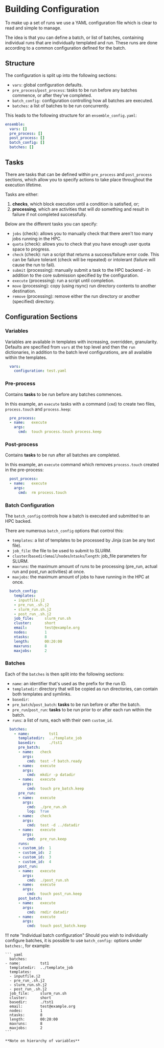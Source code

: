 # Building Configuration

To make up a set of runs we use a YAML configuration file which is clear to 
read and simple to manage. 

The idea is that you can define a batch, or list of batches, containing 
individual runs that are individually templated and run. These runs are done 
according to a common configuration defined for the batch.


## Structure
The configuration is split up into the following sections: 

* `vars`: global configuration defaults.
* `pre_process`/`post_process`: tasks to be run before any batches commence, or 
  after they've completed.
* `batch_config:` configuration controlling how all batches are executed.
* `batches`: a list of batches to be run concurrently.

This leads to the following structure for an `ensemble_config.yaml`:

```yaml
ensemble:
  vars: []
  pre_process: []
  post_process: []
  batch_config: []
  batches: []
```

## Tasks
There are tasks that can be defined within `pre_process` and `post_process` sections, 
which allow you to specify actions to take place throughout the execution lifetime. 

Tasks are either:

  1. **checks**, which block execution until a condition is satisfied, or;
  1. **processing**, which are activities that will _do_ something and result in 
    failure if not completed successfully.

Below are the different tasks you can specify:

* `jobs` (check): allows you to manually check that there aren't too many jobs 
  running in the HPC.  
* `quota` (check): allows you to check that you have enough user quota space 
  to progress.
* `check` (check): run a script that returns a success/failure error code. This 
  can be failure tolerant (check will be  repeated) or intolerant (failure 
  will cause the run to fail).
* `submit` (processing): manually submit a task to the HPC backend - in 
  addition to the core submission specified by the configuration. 
* `execute` (processing): run a script until completion.
* `move` (processing): copy (using rsync) run directory contents to another 
  destination.
* `remove` (processing): remove either the run directory or another (specified) 
  directory.

## Configuration Sections
### Variables

Variables are available in templates with increasing, overridden, granularity. 
Defaults are specified from `vars` at the top level and then the `run` 
dictionaries, in addition to the batch level configurations, are all available 
within the templates.  

```yaml
  vars:
    configuration: test.yaml
```

### Pre-process
Contains **tasks** to be run before any batches commences.

In this example, an `execute` tasks with a command (`cmd`) to create two files, `process.touch` and `process.keep`:

```yaml
  pre_process: 
  - name:   execute
    args:
      cmd:  touch process.touch process.keep
```

### Post-process
Contains **tasks** to be run after all batches are completed.

In this example, an `execute` command which removes `process.touch` created in the pre-process:
```yaml
  post_process:
  - name:   execute
    args:
      cmd:  rm process.touch
```

### Batch Configuration
The `batch_config` controls how a batch is executed and submitted to an HPC backed.

There are numerous `batch_config` options that control this:

  * `templates`: a list of templates to be processed by Jinja (can be any text file).
  * `job_file`: the file to be used to submit to SLURM.
  * `cluster`/`basedir`/`email`/`nodes`/`ntasks`/`length`: job_file parameters for SLURM.
  * `maxruns`: the maximum amount of runs to be processing (pre_run, actual run and post_run  activities) at once.
  * `maxjobs`: the maximum amount of jobs to have running in the HPC at once.

```yaml
  batch_config:
    templates:
    - inputfile.j2
    - pre_run_.sh.j2
    - slurm_run.sh.j2
    - post_run_.sh.j2
    job_file:     slurm_run.sh
    cluster:      short
    email:        test@example.org
    nodes:        1
    ntasks:       8
    length:       00:20:00
    maxruns:      8
    maxjobs:      2
```

### Batches
Each of the `batches` is then split into the following sections: 

  * `name`: an identifier that's used as the prefix for the run ID.
  * `templatedir`: directory that will be copied as run directories, can contain both templates and symlinks.
  * `basedir`:
  * `pre_batch`/`post_batch`: **tasks** to be run before or after the batch.
  * `pre_run`/`post_run`: **tasks** to be run prior to or after each run within the batch.
  * `runs`: a list of runs, each with their own `custom_id`.

```yaml
  batches:
    - name:         tst1
      templatedir:  ../template_job
      basedir:      ./tst1
      pre_batch:    
      - name:   check
        args:
          cmd:  test -f batch.ready
      - name:   execute
        args:
          cmd:  mkdir -p datadir
      - name:   execute
        args:
          cmd:  touch pre_batch.keep
      pre_run:      
      - name:   execute
        args:
          cmd:  ./pre_run.sh
          log:  True
      - name:   check
        args:
          cmd:  test -d ../datadir
      - name:   execute
        args:
          cmd:  pre_run.keep
      runs:         
      - custom_id:  1
      - custom_id:  2
      - custom_id:  3
      - custom_id:  4
      post_run:     
      - name:   execute
        args:
          cmd:  ./post_run.sh
      - name:   execute
        args:
          cmd:  touch post_run.keep
      post_batch:
      - name:   execute
        args:
          cmd:  rmdir datadir
      - name:   execute
        args:
          cmd:  touch post_batch.keep
```

!!! note "Individual batch configuration"
    Should you wish to individually configure batches, it is possible to use
    `batch_config:` options under `batches:`, for example:

    ``` yaml
      batches:
    - name:         tst1
      templatedir:  ../template_job
      templates:
      - inputfile.j2
      - pre_run_.sh.j2
      - slurm_run.sh.j2
      - post_run_.sh.j2
      job_file:     slurm_run.sh
      cluster:      short
      basedir:      ./tst1
      email:        test@example.org
      nodes:        1
      ntasks:       8
      length:       00:20:00
      maxruns:      8
      maxjobs:      2
    ```

    **Note on hierarchy of variables**